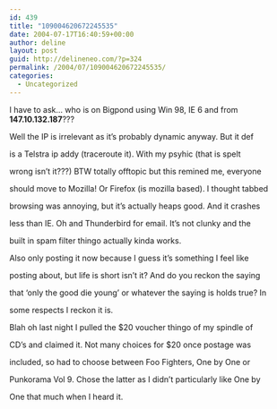 ```yaml
---
id: 439
title: "109004620672245535"
date: 2004-07-17T16:40:59+00:00
author: deline
layout: post
guid: http://delineneo.com/?p=324
permalink: /2004/07/109004620672245535/
categories:
  - Uncategorized
---
```

I have to ask&#8230; who is on Bigpond using Win 98, IE 6 and from **147.10.132.187**???
   
Well the IP is irrelevant as it&#8217;s probably dynamic anyway. But it def
   
is a Telstra ip addy (traceroute it). With my psyhic (that is spelt
   
wrong isn&#8217;t it???) BTW totally offtopic but this remined me, everyone
   
should move to Mozilla! Or Firefox (is mozilla based). I thought tabbed
   
browsing was annoying, but it&#8217;s actually heaps good. And it crashes
   
less than IE. Oh and Thunderbird for email. It&#8217;s not clunky and the
   
built in spam filter thingo actually kinda works.

Also only posting it now because I guess it&#8217;s something I feel like
   
posting about, but life is short isn&#8217;t it? And do you reckon the saying
   
that &#8216;only the good die young&#8217; or whatever the saying is holds true? In
   
some respects I reckon it is.

Blah oh last night I pulled the $20 voucher thingo of my spindle of
   
CD&#8217;s and claimed it. Not many choices for $20 once postage was
   
included, so had to choose between Foo Fighters, One by One or
   
Punkorama Vol 9. Chose the latter as I didn&#8217;t particularly like One by
   
One that much when I heard it.